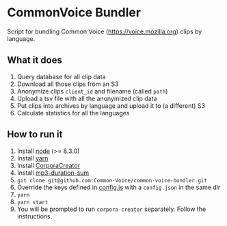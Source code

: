 # CommonVoice Bundler

Script for bundling Common Voice (https://voice.mozilla.org) clips by language.

## What it does

1. Query database for all clip data
1. Download all those clips from an S3
1. Anonymize clips `client_id` and filename (called `path`)
1. Upload a tsv file with all the anonymized clip data
1. Put clips into archives by language and upload it to (a different) S3
1. Calculate statistics for all the languages

## How to run it

1. Install [node](https://nodejs.org) (>= 8.3.0)
1. Install [yarn](https://yarnpkg.com/docs/install)
1. Install [CorporaCreator](https://github.com/mozilla/CorporaCreator)
1. Install [mp3-duration-sum](https://github.com/Gregoor/mp3-duration-sum)
1. `git clone git@github.com:Common-Voice/common-voice-bundler.git`
1. Override the keys defined in [config.js](https://github.com/Common-Voice/common-voice-bundler/blob/master/config.js) with a `config.json` in the same dir
1. `yarn`
1. `yarn start`
1. You will be prompted to run `corpora-creator` separately. Follow the instructions.

